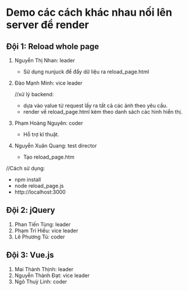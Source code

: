 # Demo các cách khác nhau nối lên server để render

## Đội 1: Reload whole page
1. Nguyễn Thị Nhan: leader
    - Sử dụng nunjuck để đẩy dữ liệu ra reload_page.html
2. Đào Mạnh Minh: vice leader

    //xử lý backend:
      - dựa vào value từ request lấy ra tất cả các ảnh theo yêu cầu.
      - render về reload_page.html kèm theo danh sách các hình hiển thị.
3. Phạm Hoàng Nguyên: coder
    - Hỗ trợ kĩ thuật.
4. Nguyễn Xuân Quang: test director
    -  Tạo reload_page.htm
    
//Cách sử dụng:
-  npm install
-  node reload_page.js
- http://localhost:3000

## Đội 2: jQuery
1. Phan Tiến Tùng: leader
2. Phạm Trí Hiếu: vice leader
3. Lê Phương Tú: coder

## Đội 3: Vue.js
1. Mai Thành Thịnh: leader
2. Nguyễn Thành Đạt: vice leader
3. Ngô Thuỳ Linh: coder
